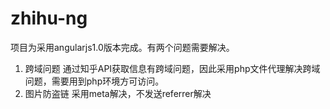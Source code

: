 # zhihu-ng
项目为采用angularjs1.0版本完成。有两个问题需要解决。

1. 跨域问题
通过知乎API获取信息有跨域问题，因此采用php文件代理解决跨域问题，需要用到php环境方可访问。
2. 图片防盗链
采用meta解决，不发送referrer解决

